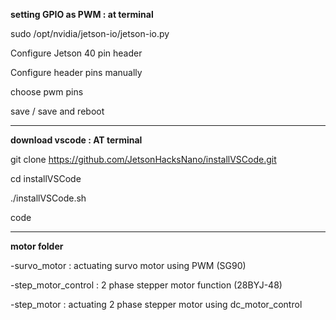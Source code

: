 

**setting GPIO as PWM : at terminal**

sudo /opt/nvidia/jetson-io/jetson-io.py

Configure Jetson 40 pin header

Configure header pins manually

choose pwm pins

save / save and reboot

--------------------------------------

**download vscode : AT  terminal**

git clone https://github.com/JetsonHacksNano/installVSCode.git

cd installVSCode

./installVSCode.sh

code

-------------------------------------------------

**motor folder**

-survo_motor : actuating survo motor using PWM (SG90)

-step_motor_control : 2 phase stepper motor function (28BYJ-48)

-step_motor : actuating 2 phase stepper motor using dc_motor_control
